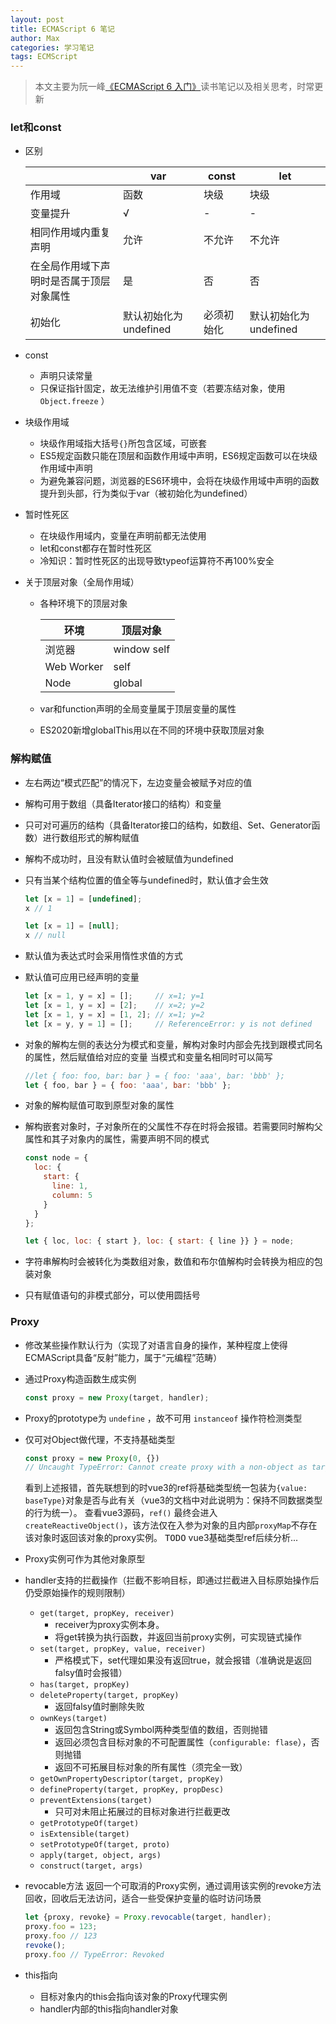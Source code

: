 ```yaml
---
layout: post
title: ECMAScript 6 笔记
author: Max
categories: 学习笔记 
tags: ECMScript
---
```


> 本文主要为阮一峰[《ECMAScript 6 入门》](https://es6.ruanyifeng.com/#docs)读书笔记以及相关思考，时常更新

### let和const

* 区别

  |       | var | const | let |
  | ----- | --- | ----- | --- |
  | 作用域 | 函数 | 块级 | 块级 |
  | 变量提升 | √ | - | - |
  | 相同作用域内重复声明 | 允许 | 不允许 | 不允许 |
  | 在全局作用域下声明时是否属于顶层对象属性| 是 | 否 | 否 |
  | 初始化 | 默认初始化为undefined | 必须初始化 | 默认初始化为undefined |

* const
  - 声明只读常量
  - 只保证指针固定，故无法维护引用值不变（若要冻结对象，使用 `Object.freeze` ）

* 块级作用域
  - 块级作用域指大括号`{}`所包含区域，可嵌套
  - ES5规定函数只能在顶层和函数作用域中声明，ES6规定函数可以在块级作用域中声明
  - 为避免兼容问题，浏览器的ES6环境中，会将在块级作用域中声明的函数提升到头部，行为类似于var（被初始化为undefined）

* 暂时性死区
  - 在块级作用域内，变量在声明前都无法使用
  - let和const都存在暂时性死区
  - 冷知识：暂时性死区的出现导致typeof运算符不再100%安全

* 关于顶层对象（全局作用域）
  - 各种环境下的顶层对象
    
    | 环境 | 顶层对象 |
    | --- | ------ |
    | 浏览器 | window self |
    | Web Worker | self |
    | Node | global |
    
  - var和function声明的全局变量属于顶层变量的属性

  - ES2020新增globalThis用以在不同的环境中获取顶层对象

### 解构赋值

* 左右两边“模式匹配”的情况下，左边变量会被赋予对应的值

* 解构可用于数组（具备Iterator接口的结构）和变量

* 只可对可遍历的结构（具备Iterator接口的结构，如数组、Set、Generator函数）进行数组形式的解构赋值

* 解构不成功时，且没有默认值时会被赋值为undefined

* 只有当某个结构位置的值全等与undefined时，默认值才会生效

  ```javascript
  let [x = 1] = [undefined];
  x // 1

  let [x = 1] = [null];
  x // null
  ```
  
* 默认值为表达式时会采用惰性求值的方式

* 默认值可应用已经声明的变量
  ```javascript
  let [x = 1, y = x] = [];     // x=1; y=1
  let [x = 1, y = x] = [2];    // x=2; y=2
  let [x = 1, y = x] = [1, 2]; // x=1; y=2
  let [x = y, y = 1] = [];     // ReferenceError: y is not defined
  ```

* 对象的解构左侧的表达分为模式和变量，解构对象时内部会先找到跟模式同名的属性，然后赋值给对应的变量
  当模式和变量名相同时可以简写
  ```javascript
  //let { foo: foo, bar: bar } = { foo: 'aaa', bar: 'bbb' };
  let { foo, bar } = { foo: 'aaa', bar: 'bbb' };
  ```
  
* 对象的解构赋值可取到原型对象的属性

* 解构嵌套对象时，子对象所在的父属性不存在时将会报错。若需要同时解构父属性和其子对象内的属性，需要声明不同的模式
  ```javascript
  const node = {
    loc: {
      start: {
        line: 1,
        column: 5
      }
    }
  };
  
  let { loc, loc: { start }, loc: { start: { line }} } = node;
  ```
  
* 字符串解构时会被转化为类数组对象，数值和布尔值解构时会转换为相应的包装对象

* 只有赋值语句的非模式部分，可以使用圆括号

### Proxy

* 修改某些操作默认行为（实现了对语言自身的操作，某种程度上使得ECMAScript具备“反射”能力，属于“元编程”范畴）
  
* 通过Proxy构造函数生成实例
  ```javascript
  const proxy = new Proxy(target, handler);    
  ```
  
* Proxy的prototype为 `undefine` ，故不可用 `instanceof` 操作符检测类型
  
* 仅可对Object做代理，不支持基础类型
  
  ```javascript
  const proxy = new Proxy(0, {})
  // Uncaught TypeError: Cannot create proxy with a non-object as target or handler
  ```
  看到上述报错，首先联想到的时vue3的ref将基础类型统一包装为`{value: baseType}`对象是否与此有关（vue3的文档中对此说明为：保持不同数据类型的行为统一）。
  查看vue3源码，`ref()` 最终会进入 `createReactiveObject()`，该方法仅在入参为对象的且内部`proxyMap`不存在该对象时返回该对象的proxy实例。
  <kbd>TODO</kbd>  vue3基础类型ref后续分析...
  
* Proxy实例可作为其他对象原型
  
* handler支持的拦截操作（拦截不影响目标，即通过拦截进入目标原始操作后仍受原始操作的规则限制）
  * `get(target, propKey, receiver)`
    - receiver为proxy实例本身。
    - 将get转换为执行函数，并返回当前proxy实例，可实现链式操作
  * `set(target, propKey, value, receiver)`
    - 严格模式下，set代理如果没有返回true，就会报错（准确说是返回falsy值时会报错）
  * `has(target, propKey)`
  * `deleteProperty(target, propKey)`
    - 返回falsy值时删除失败
  * `ownKeys(target)`
    - 返回包含String或Symbol两种类型值的数组，否则抛错
    - 返回必须包含目标对象的不可配置属性（`configurable: flase`），否则抛错
    - 返回不可拓展目标对象的所有属性（须完全一致）
  * `getOwnPropertyDescriptor(target, propKey)`
  * `defineProperty(target, propKey, propDesc)`
  * `preventExtensions(target)`
    - 只可对未阻止拓展过的目标对象进行拦截更改
  * `getPrototypeOf(target)`
  * `isExtensible(target)`
  * `setPrototypeOf(target, proto)`
  * `apply(target, object, args)`
  * `construct(target, args)`
  
* revocable方法
  返回一个可取消的Proxy实例，通过调用该实例的revoke方法回收，回收后无法访问，适合一些受保护变量的临时访问场景
  ```javascript
  let {proxy, revoke} = Proxy.revocable(target, handler);
  proxy.foo = 123;
  proxy.foo // 123
  revoke();
  proxy.foo // TypeError: Revoked
  ```
  
* this指向
  - 目标对象内的this会指向该对象的Proxy代理实例
  - handler内部的this指向handler对象
